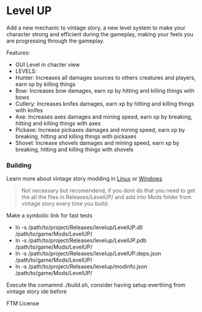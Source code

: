 # Level UP
Add a new mechanic to vintage story, a new level system to make your character strong and efficient during the gameplay, making your feels you are progressing through the gameplay.

Features:
- GUI Level in chacter view
- LEVELS:
- Hunter: Increases all damages sources to others creatures and players, earn xp by killing things
- Bow: Increases bow damages, earn xp by hitting and killing things with bows
- Cutlery: Increases knifes damages, earn xp by hitting and killing things with knifes
- Axe: Increases axes damages and mining speed, earn xp by breaking, hitting and killing things with axes
- Pickaxe: Increase pickaxes damages and mining speed, earn xp by breaking, hitting and killing things with pickaxes
- Shovel: Increase shovels damages and mining speed, earn xp by breaking, hitting and killing things with shovels


### Building
Learn more about vintage story modding in [Linux](https://github.com/LeandroTheDev/arch_linux/wiki/Games#vintage-story-modding) or [Windows](https://wiki.vintagestory.at/index.php/Modding:Setting_up_your_Development_Environment)

> Not necessary but recomendend, if you dont do that you need to get the all the files in Releases/LevelUP/ and add into Mods folder from vintage story every time you build.

Make a symbolic link for fast tests
- ln -s /path/to/project/Releases/levelup/LevelUP.dll /path/to/game/Mods/LevelUP/
- ln -s /path/to/project/Releases/levelup/LevelUP.pdb /path/to/game/Mods/LevelUP/
- ln -s /path/to/project/Releases/levelup/LevelUP.deps.json /path/to/game/Mods/LevelUP/
- ln -s /path/to/project/Releases/levelup/modinfo.json /path/to/game/Mods/LevelUP/

Execute the comamnd ./build.sh, consider having setup everthing from vintage story ide before

FTM License
